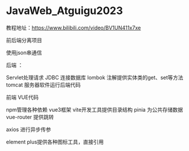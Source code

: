 # JavaWeb_Atguigu2023
教程地址：https://www.bilibili.com/video/BV1UN411x7xe

前后端分离项目

使用json串通信

后端 ：

Servlet处理请求
JDBC 连接数据库
lombok 注解提供实体类的get、set等方法
tomcat 服务器软件运行后端代码



前端  VUE代码

npm管理各种依赖
vue3框架
vite开发工具提供目录结构
pinia 为公共存储数据
vue-router 提供跳转

axios 进行异步传参


element plus提供各种图标工具，直接引用
